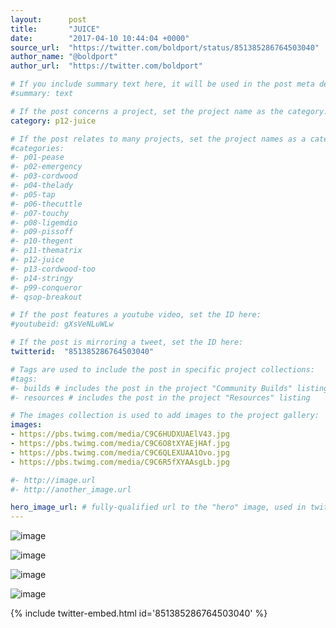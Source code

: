 ```yaml
---
layout:      post
title:       "JUICE"
date:        "2017-04-10 10:44:04 +0000"
source_url:  "https://twitter.com/boldport/status/851385286764503040"
author_name: "@boldport"
author_url:  "https://twitter.com/boldport"

# If you include summary text here, it will be used in the post meta description instead of an excerpt from the post body
#summary: text

# If the post concerns a project, set the project name as the category:
category: p12-juice

# If the post relates to many projects, set the project names as a categories array:
#categories:
#- p01-pease
#- p02-emergency
#- p03-cordwood
#- p04-thelady
#- p05-tap
#- p06-thecuttle
#- p07-touchy
#- p08-ligemdio
#- p09-pissoff
#- p10-thegent
#- p11-thematrix
#- p12-juice
#- p13-cordwood-too
#- p14-stringy
#- p99-conqueror
#- qsop-breakout

# If the post features a youtube video, set the ID here:
#youtubeid: gXsVeNLuWLw

# If the post is mirroring a tweet, set the ID here:
twitterid:  "851385286764503040"

# Tags are used to include the post in specific project collections:
#tags:
#- builds # includes the post in the project "Community Builds" listing
#- resources # includes the post in the project "Resources" listing

# The images collection is used to add images to the project gallery:
images:
- https://pbs.twimg.com/media/C9C6HUDXUAElV43.jpg
- https://pbs.twimg.com/media/C9C6O8tXYAEjHAf.jpg
- https://pbs.twimg.com/media/C9C6QLEXUAA1Ovo.jpg
- https://pbs.twimg.com/media/C9C6R5fXYAAsgLb.jpg

#- http://image.url
#- http://another_image.url

hero_image_url: # fully-qualified url to the "hero" image, used in twitter cards for example
---
```


![image](https://pbs.twimg.com/media/C9C6HUDXUAElV43.jpg)

![image](https://pbs.twimg.com/media/C9C6O8tXYAEjHAf.jpg)

![image](https://pbs.twimg.com/media/C9C6QLEXUAA1Ovo.jpg)

![image](https://pbs.twimg.com/media/C9C6R5fXYAAsgLb.jpg)

{% include twitter-embed.html id='851385286764503040' %}



